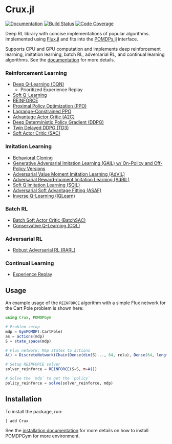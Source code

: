 # Crux.jl

[![Documentation](https://img.shields.io/badge/docs-latest-blue.svg)](https://sisl.github.io/Crux.jl/dev/)
[![Build Status](https://github.com/sisl/Crux.jl/actions/workflows/CI.yml/badge.svg)](https://github.com/sisl/Crux.jl/actions/workflows/CI.yml)
[![Code Coverage](https://codecov.io/gh/sisl/Crux.jl/branch/master/graph/badge.svg)](https://codecov.io/gh/sisl/Crux.jl)

Deep RL library with concise implementations of popular algorithms. Implemented using [Flux.jl](https://github.com/FluxML/Flux.jl) and fits into the [POMDPs.jl](https://github.com/JuliaPOMDP/POMDPs.jl) interface.

Supports CPU and GPU computation and implements deep reinforcement learning, imitation learning, batch RL, adversarial RL, and continual learning algorithms. See the [documentation]() for more details.

### Reinforcement Learning
* [Deep Q-Learning (DQN)](https://github.com/sisl/Crux.jl/blob/master/src/model_free/rl/dqn.jl)
  * Prioritized Experience Replay
* [Soft Q-Learning](https://github.com/sisl/Crux.jl/blob/master/src/model_free/rl/softq.jl)
* [REINFORCE](https://github.com/sisl/Crux.jl/blob/master/src/model_free/rl/reinforce.jl)
* [Proximal Policy Optimization (PPO)](https://github.com/sisl/Crux.jl/blob/master/src/model_free/rl/ppo.jl)
* [Lagrange-Constrained PPO](https://github.com/sisl/Crux.jl/blob/master/src/model_free/rl/ppo.jl)
* [Advantage Actor Critic (A2C)](https://github.com/sisl/Crux.jl/blob/master/src/model_free/rl/a2c.jl)
* [Deep Deterministic Policy Gradient (DDPG)](https://github.com/sisl/Crux.jl/blob/master/src/model_free/rl/ddpg.jl)
* [Twin Delayed DDPG (TD3)](https://github.com/sisl/Crux.jl/blob/master/src/model_free/rl/td3.jl)
* [Soft Actor Critic (SAC)](https://github.com/sisl/Crux.jl/blob/master/src/model_free/rl/sac.jl)

### Imitation Learning
* [Behavioral Cloning](https://github.com/sisl/Crux.jl/blob/master/src/model_free/il/bc.jl)
* [Generative Adversarial Imitation Learning (GAIL) w/ On-Policy and Off-Policy Versions](https://github.com/sisl/Crux.jl/blob/master/src/model_free/il/gail.jl)
* [Adversarial Value Moment Imitation Learning (AdVIL)](https://github.com/sisl/Crux.jl/blob/master/src/model_free/il/AdVIL.jl)
* [Adversarial Reward-moment Imitation Learning (AdRIL)](https://github.com/sisl/Crux.jl/blob/master/src/model_free/il/AdRIL.jl)
* [Soft Q Imitation Learning (SQIL)](https://github.com/sisl/Crux.jl/blob/master/src/model_free/il/sqil.jl)
* [Adversarial Soft Advantage Fitting (ASAF)](https://github.com/sisl/Crux.jl/blob/master/src/model_free/il/asaf.jl)
* [Inverse Q-Learning (IQLearn)](https://github.com/sisl/Crux.jl/blob/master/src/model_free/il/iqlearn.jl)

### Batch RL
* [Batch Soft Actor Critic (BatchSAC)](https://github.com/sisl/Crux.jl/blob/master/src/model_free/batch/sac.jl)
* [Conservative Q-Learning (CQL)](https://github.com/sisl/Crux.jl/blob/master/src/model_free/batch/cql.jl)

### Adversarial RL
* [Robust Adversarial RL (RARL)](https://github.com/sisl/Crux.jl/blob/master/src/model_free/adversarial/rarl.jl)

### Continual Learning
* [Experience Replay](https://github.com/sisl/Crux.jl/blob/master/src/model_free/cl/experience_replay.jl)


## Usage

An example usage of the `REINFORCE` algorithm with a simple Flux network for the Cart Pole problem is shown here:

```julia
using Crux, POMDPGym

# Problem setup
mdp = GymPOMDP(:CartPole)
as = actions(mdp)
S = state_space(mdp)

# Flux network: Map states to actions
A() = DiscreteNetwork(Chain(Dense(dim(S)..., 64, relu), Dense(64, length(as))), as)

# Setup REINFORCE solver
solver_reinforce = REINFORCE(S=S, π=A())

# Solve the `mdp` to get the `policy`
policy_reinforce = solve(solver_reinforce, mdp)
```


## Installation

To install the package, run:
```
] add Crux
```

See the [installation documentation]() for more details on how to install POMDPGym for more environment.
